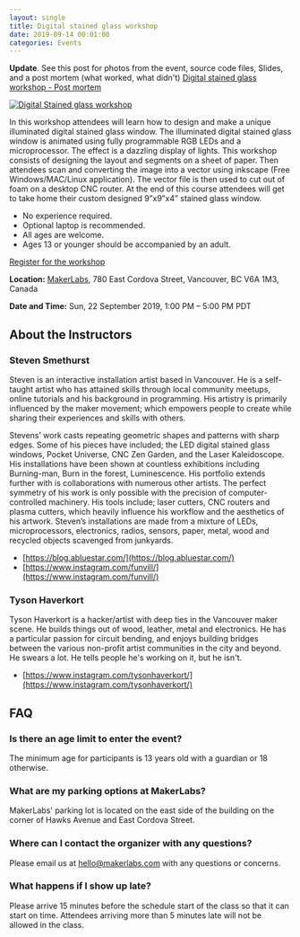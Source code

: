 ```yaml
---
layout: single
title: Digital stained glass workshop
date: 2019-09-14 00:01:00
categories: Events
---
```


**Update**. See this post for photos from the event, source code files, Slides, and a post mortem (what worked, what didn't) 
[Digital stained glass workshop - Post mortem](https://blog.abluestar.com/digital-stained-glass-workshop-sept2019-post-mortem/)


[![Digital Stained glass workshop](/public/uploads/StainedGlassWindowsBanner2019Sept.jpg)](/public/uploads/StainedGlassWindowsBanner2019Sept.jpg)

In this workshop attendees will learn how to design and make a unique illuminated digital stained glass window. The illuminated digital stained glass window is animated using fully programmable RGB LEDs and a microprocessor. The effect is a dazzling display of lights. This workshop consists of designing the layout and segments on a sheet of paper. Then attendees scan and converting the image into a vector using inkscape (Free Windows/MAC/Linux application). The vector file is then used to cut out of foam on a desktop CNC router. At the end of this course attendees will get to take home their custom designed 9”x9”x4” stained glass window.

- No experience required.
- Optional laptop is recommended.
- All ages are welcome.
- Ages 13 or younger should be accompanied by an adult.

[Register for the workshop](https://www.eventbrite.ca/e/digital-stained-glass-window-workshop-tickets-72727153875)

**Location:** [MakerLabs](https://www.makerlabs.com/), 780 East Cordova Street, Vancouver, BC V6A 1M3, Canada

**Date and Time:** Sun, 22 September 2019, 1:00 PM – 5:00 PM PDT



## About the Instructors

### Steven Smethurst

Steven is an interactive installation artist based in Vancouver. He is a self-taught artist who has attained skills through local community meetups, online tutorials and his background in programming. His artistry is primarily influenced by the maker movement; which empowers people to create while sharing their experiences and skills with others.

Stevens’ work casts repeating geometric shapes and patterns with sharp edges. Some of his pieces have included; the LED digital stained glass windows, Pocket Universe, CNC Zen Garden, and the Laser Kaleidoscope. His installations have been shown at countless exhibitions including Burning-man, Burn in the forest, Luminescence. His portfolio extends further with is collaborations with numerous other artists. The perfect symmetry of his work is only possible with the precision of computer-controlled machinery. His tools include; laser cutters, CNC routers and plasma cutters, which heavily influence his workflow and the aesthetics of his artwork. Steven’s installations are made from a mixture of LEDs, microprocessors, electronics, radios, sensors, paper, metal, wood and recycled objects scavenged from junkyards.

- [https://blog.abluestar.com/](https://blog.abluestar.com/)
- [https://www.instagram.com/funvill/](https://www.instagram.com/funvill/)

### Tyson Haverkort

Tyson Haverkort is a hacker/artist with deep ties in the Vancouver maker scene. He builds things out of wood, leather, metal and electronics. He has a particular passion for circuit bending, and enjoys building bridges between the various non-profit artist communities in the city and beyond. He swears a lot. He tells people he's working on it, but he isn't.

- [https://www.instagram.com/tysonhaverkort/](https://www.instagram.com/tysonhaverkort/)

## FAQ

### Is there an age limit to enter the event?

The minimum age for participants is 13 years old with a guardian or 18 otherwise.

### What are my parking options at MakerLabs?

MakerLabs' parking lot is located on the east side of the building on the corner of Hawks Avenue and East Cordova Street.

### Where can I contact the organizer with any questions?

Please email us at hello@makerlabs.com with any questions or concerns.

### What happens if I show up late?

Please arrive 15 minutes before the schedule start of the class so that it can start on time. Attendees arriving more than 5 minutes late will not be allowed in the class.

